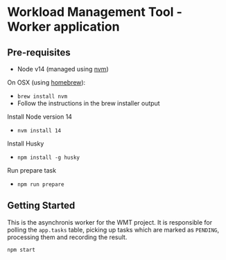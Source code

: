 # Workload Management Tool - Worker application

## Pre-requisites
- Node v14 (managed using [nvm](https://github.com/creationix/nvm))

On OSX (using [homebrew](https://brew.sh/)):

- `brew install nvm`
- Follow the instructions in the brew installer output

Install Node version 14
- `nvm install 14`

Install Husky
- `npm install -g husky`

Run prepare task
- `npm run prepare`

## Getting Started

This is the asynchronis worker for the WMT project. It is responsible for
polling the `app.tasks` table, picking up tasks which are marked as `PENDING`,
processing them and recording the result.

```shell
npm start
```

